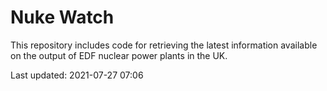 # Nuke Watch

This repository includes code for retrieving the latest information available on the output of EDF nuclear power plants in the UK.

Last updated: 2021-07-27 07:06